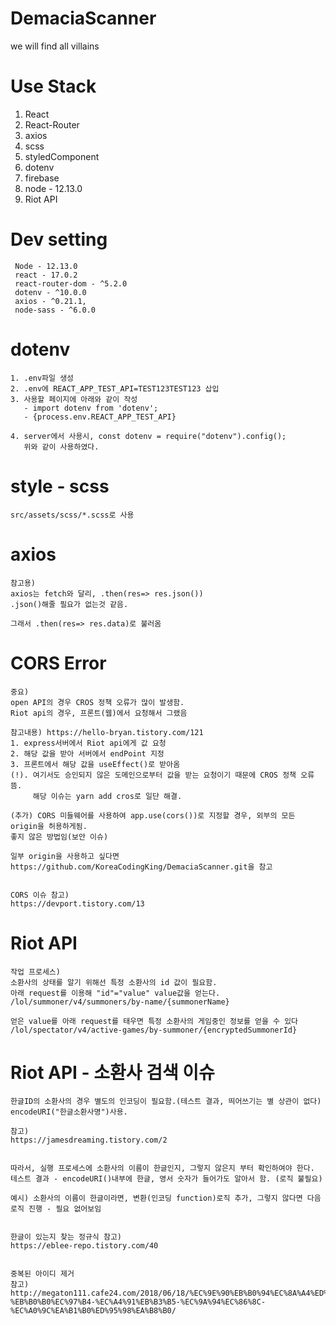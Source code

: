 # DemaciaScanner
we will find all villains


# Use Stack
1. React
2. React-Router
3. axios
4. scss
5. styledComponent
6. dotenv
7. firebase
8. node - 12.13.0
9. Riot API


# Dev setting

````
 Node - 12.13.0
 react - 17.0.2
 react-router-dom - ^5.2.0
 dotenv - ^10.0.0
 axios - ^0.21.1,
 node-sass - ^6.0.0
````


# dotenv 
````
1. .env파일 생성
2. .env에 REACT_APP_TEST_API=TEST123TEST123 삽입
3. 사용할 페이지에 아래와 같이 작성
   - import dotenv from 'dotenv';
   - {process.env.REACT_APP_TEST_API}
   
4. server에서 사용시, const dotenv = require("dotenv").config(); 
   위와 같이 사용하였다.
````

# style - scss
````
src/assets/scss/*.scss로 사용
````

# axios
```
참고용)
axios는 fetch와 달리, .then(res=> res.json())
.json()해줄 필요가 없는것 같음.

그래서 .then(res=> res.data)로 불러옴

````

# CORS Error 
````
중요)
open API의 경우 CROS 정책 오류가 많이 발생함.
Riot api의 경우, 프론트(웹)에서 요청해서 그랬음

참고내용) https://hello-bryan.tistory.com/121
1. express서버에서 Riot api에게 값 요청
2. 해당 값을 받아 서버에서 endPoint 지정
3. 프론트에서 해당 값을 useEffect()로 받아옴
(!). 여기서도 승인되지 않은 도메인으로부터 값을 받는 요청이기 때문에 CROS 정책 오류뜸.
     해당 이슈는 yarn add cros로 일단 해결.
     
(추가) CORS 미들웨어를 사용하여 app.use(cors())로 지정할 경우, 외부의 모든 origin을 허용하게됨.
좋지 않은 방법임(보안 이슈)

일부 origin을 사용하고 싶다면 https://github.com/KoreaCodingKing/DemaciaScanner.git을 참고


CORS 이슈 참고)
https://devport.tistory.com/13

````

# Riot API
````
작업 프로세스)
소환사의 상태를 알기 위해선 특정 소환사의 id 값이 필요함.
아래 request를 이용해 "id"="value" value값을 얻는다.
/lol/summoner/v4/summoners/by-name/{summonerName}

얻은 value를 아래 request를 태우면 특정 소환사의 게임중인 정보를 얻을 수 있다
/lol/spectator/v4/active-games/by-summoner/{encryptedSummonerId}
````

# Riot API - 소환사 검색 이슈
````
한글ID의 소환사의 경우 별도의 인코딩이 필요함.(테스트 결과, 띄어쓰기는 별 상관이 없다)
encodeURI("한글소환사명")사용.

참고)
https://jamesdreaming.tistory.com/2


따라서, 실행 프로세스에 소환사의 이름이 한글인지, 그렇지 않은지 부터 확인하여야 한다.
테스트 결과 - encodeURI()내부에 한글, 영서 숫자가 들어가도 알아서 함. (로직 불필요) 

예시) 소환사의 이름이 한글이라면, 변환(인코딩 function)로직 추가, 그렇지 않다면 다음 로직 진행 - 필요 없어보임


한글이 있는지 찾는 정규식 참고)
https://eblee-repo.tistory.com/40


중복된 아이디 제거
참고) http://megaton111.cafe24.com/2018/06/18/%EC%9E%90%EB%B0%94%EC%8A%A4%ED%81%AC%EB%A6%BD%ED%8A%B8-%EB%B0%B0%EC%97%B4-%EC%A4%91%EB%B3%B5-%EC%9A%94%EC%86%8C-%EC%A0%9C%EA%B1%B0%ED%95%98%EA%B8%B0/
````
